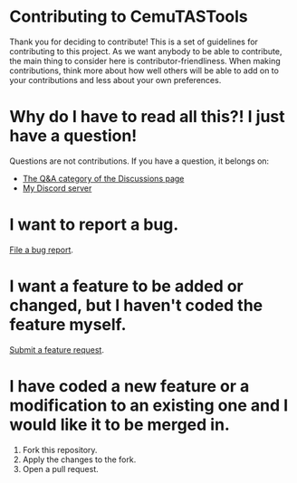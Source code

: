 # Contributing to CemuTASTools
Thank you for deciding to contribute! This is a set of guidelines for
contributing to this project. As we want anybody to be able to contribute, the
main thing to consider here is contributor-friendliness. When making
contributions, think more about how well others will be able to add on to your
contributions and less about your own preferences.

# Why do I have to read all this?! I just have a question!
Questions are not contributions. If you have a question, it belongs on:
- [The Q&A category of the Discussions page](https://github.com/Makonede/CemuTASTools/discussions/categories/q-a)
- [My Discord server](https://discord.gg/wJGnueZ)

# I want to report a bug.
[File a bug report](https://github.com/Makonede/CemuTASTools/issues/new?assignees=&labels=bug&template=bug_report.md&title=).

# I want a feature to be added or changed, but I haven't coded the feature myself.
[Submit a feature request](https://github.com/Makonede/CemuTASTools/issues/new?assignees=&labels=enhancement&template=feature_request.md&title=).

# I have coded a new feature or a modification to an existing one and I would like it to be merged in.
1. Fork this repository.
2. Apply the changes to the fork.
3. Open a pull request.
